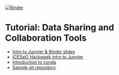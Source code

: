 [![Binder](https://mybinder.org/badge_logo.svg)](https://mybinder.org/v2/gh/geohackweek/datasharing/master?filepath=notebooks&urlpath=lab)

# Tutorial: Data Sharing and Collaboration Tools

- [Intro to Jupyter & Binder slides](https://docs.google.com/presentation/d/15d__yUJF_JvNMqTnvXnhjQjNP5bJLc3rlR4tpWRCQxA/edit#slide=id.p)
- [ICESat2 Hackweek intro to Jupyter](https://github.com/ICESAT-2HackWeek/intro-jupyter-git)
- [Introduction to conda](https://github.com/geohackweek/datasharing/blob/master/notebooks/00-conda.ipynb)
- [Sample git repository](https://github.com/geohackweek/sample_project_repository)


